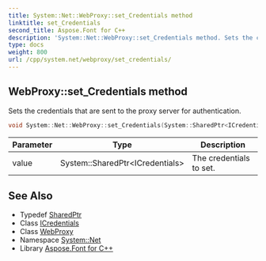 ```yaml
---
title: System::Net::WebProxy::set_Credentials method
linktitle: set_Credentials
second_title: Aspose.Font for C++
description: 'System::Net::WebProxy::set_Credentials method. Sets the credentials that are sent to the proxy server for authentication in C++.'
type: docs
weight: 800
url: /cpp/system.net/webproxy/set_credentials/
---
```

## WebProxy::set_Credentials method


Sets the credentials that are sent to the proxy server for authentication.

```cpp
void System::Net::WebProxy::set_Credentials(System::SharedPtr<ICredentials> value)
```


| Parameter | Type | Description |
| --- | --- | --- |
| value | System::SharedPtr\<ICredentials\> | The credentials to set. |

## See Also

* Typedef [SharedPtr](../../../system/sharedptr/)
* Class [ICredentials](../../icredentials/)
* Class [WebProxy](../)
* Namespace [System::Net](../../)
* Library [Aspose.Font for C++](../../../)

